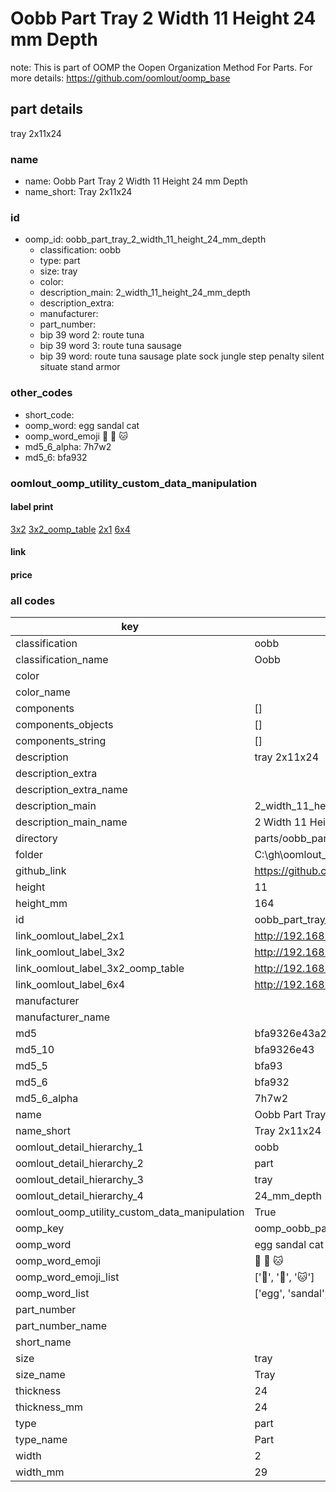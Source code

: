 # Oobb Part Tray 2 Width 11 Height 24 mm Depth  

note: This is part of OOMP the Oopen Organization Method For Parts. For more details: https://github.com/oomlout/oomp_base

##  part details
  



tray 2x11x24



### name
* name: Oobb Part Tray 2 Width 11 Height 24 mm Depth
* name_short: Tray 2x11x24 
### id
* oomp_id: oobb_part_tray_2_width_11_height_24_mm_depth
  * classification: oobb
  * type: part
  * size: tray
  * color: 
  * description_main: 2_width_11_height_24_mm_depth
  * description_extra: 
  * manufacturer: 
  * part_number: 
  * bip 39 word 2: route tuna
  * bip 39 word 3: route tuna sausage
  * bip 39 word: route tuna sausage plate sock jungle step penalty silent situate stand armor

### other_codes
* short_code: 
* oomp_word: egg sandal cat
* oomp_word_emoji :egg: :sandal: :cat:
* md5_6_alpha: 7h7w2
* md5_6: bfa932






### oomlout_oomp_utility_custom_data_manipulation
#### label print
[3x2](http://192.168.1.245:1112/?label=oomp%207h7w2)
[3x2_oomp_table](http://192.168.1.108:1112/?label=oomp%207h7w2)
[2x1](http://192.168.1.242:1112/?label=oomp%207h7w2)
[6x4](http://192.168.1.55:1112/?label=oomp%207h7w2)    

#### link

                              

#### price







### all codes 
| key | value |  
| --- | --- |  
| classification | oobb |  
| classification_name | Oobb |  
| color |  |  
| color_name |  |  
| components | [] |  
| components_objects | [] |  
| components_string | [] |  
| description | tray 2x11x24 |  
| description_extra |  |  
| description_extra_name |  |  
| description_main | 2_width_11_height_24_mm_depth |  
| description_main_name | 2 Width 11 Height 24 mm Depth |  
| directory | parts/oobb_part_tray_2_width_11_height_24_mm_depth |  
| folder | C:\gh\oomlout_oobb_version_4_generated_parts\things\oobb_part_tray_2_width_11_height_24_mm_depth |  
| github_link | https://github.com/oomlout/oomlout_oomp_part_src/tree/main/parts/oobb_part_tray_2_width_11_height_24_mm_depth |  
| height | 11 |  
| height_mm | 164 |  
| id | oobb_part_tray_2_width_11_height_24_mm_depth |  
| link_oomlout_label_2x1 | http://192.168.1.242:1112/?label=oomp%207h7w2 |  
| link_oomlout_label_3x2 | http://192.168.1.245:1112/?label=oomp%207h7w2 |  
| link_oomlout_label_3x2_oomp_table | http://192.168.1.108:1112/?label=oomp%207h7w2 |  
| link_oomlout_label_6x4 | http://192.168.1.55:1112/?label=oomp%207h7w2 |  
| manufacturer |  |  
| manufacturer_name |  |  
| md5 | bfa9326e43a29aade4670a637f7a9de4 |  
| md5_10 | bfa9326e43 |  
| md5_5 | bfa93 |  
| md5_6 | bfa932 |  
| md5_6_alpha | 7h7w2 |  
| name | Oobb Part Tray 2 Width 11 Height 24 mm Depth |  
| name_short | Tray 2x11x24  |  
| oomlout_detail_hierarchy_1 | oobb |  
| oomlout_detail_hierarchy_2 | part |  
| oomlout_detail_hierarchy_3 | tray |  
| oomlout_detail_hierarchy_4 | 24_mm_depth |  
| oomlout_oomp_utility_custom_data_manipulation | True |  
| oomp_key | oomp_oobb_part_tray_2_width_11_height_24_mm_depth |  
| oomp_word | egg sandal cat |  
| oomp_word_emoji | :egg: :sandal: :cat: |  
| oomp_word_emoji_list | [':egg:', ':sandal:', ':cat:'] |  
| oomp_word_list | ['egg', 'sandal', 'cat'] |  
| part_number |  |  
| part_number_name |  |  
| short_name |  |  
| size | tray |  
| size_name | Tray |  
| thickness | 24 |  
| thickness_mm | 24 |  
| type | part |  
| type_name | Part |  
| width | 2 |  
| width_mm | 29 |  
